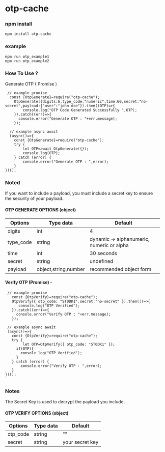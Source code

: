 # otp-cache

### npm install
```
npm install otp-cache
```


### example
```
npm run otp_example1
npm run otp_example2
```


### How To Use ?

Generate OTP ( Promise )
```
 // example promise
  const {OtpGenerate}=require("otp-cache");
    OtpGenerate({digits:6,type_code:"numeric",time:60,secret:"no-secret",payload:{"user":"john doe"}).then((OTP)=>{
        console.log("OTP Code Generated Successfully ",OTP);
    }).catch((err)=>{
      console.error("Generate OTP : "+err.message);
    });

  // example async await
  (async()=>{
    const {OtpGenerate}=require("otp-cache");
    try {
        let OTP=await OtpGenerate({});
        console.log(OTP);
    } catch (error) {
        console.error("Generate OTP : ",error);
    }
})();
```

### Noted 
If you want to include a payload, you must include a secret key to ensure the security of your payload.
#### OTP GENERATE OPTIONS (object)
| Options | Type data | Default |
| --- | --- | --- |
| digits | int | 4 |
| type_code | string | dynamic -> alphanumeric, numeric or alpha  |
| time | int | 30 seconds |
| secret | string | undefined |
| payload | object,string,number | recommended object form |


#### Verify OTP (Promise) -
 ```
  // example promise
    const {OtpVerify}=require("otp-cache");
    OtpVerify({ otp_code: "ST0DK1",secret:"no-secret" }).then(()=>{
       console.log("OTP Verified");
    }).catch((err)=>{
      console.error("Verify OTP : "+err.message);
    });

  // example async await
  (async()=>{
    const {OtpVerify}=require("otp-cache");
    try {
         let OTP=OtpVerify({ otp_code: "ST0DK1" });
      if(OTP){
        console.log("OTP Verified");
      }
    } catch (error) {
        console.error("Verify OTP : ",error);
    }
 })();
  
```
### Notes
The Secret Key is used to decrypt the payload you include.
#### OTP VERIFY OPTIONS (object)
| Options | Type data | Default |
| --- | --- | --- |
| otp_code | string | "" |
| secret | string | your secret key |
